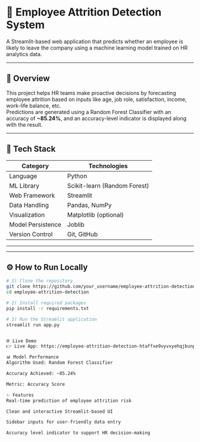 # 🏢 Employee Attrition Detection System

A Streamlit-based web application that predicts whether an employee is likely to leave the company using a machine learning model trained on HR analytics data.

---

## 🚀 Overview

This project helps HR teams make proactive decisions by forecasting employee attrition based on inputs like age, job role, satisfaction, income, work-life balance, etc.  
Predictions are generated using a Random Forest Classifier with an accuracy of **~85.24%**, and an accuracy-level indicator is displayed along with the result.

---

## 🔧 Tech Stack

| Category            | Technologies                              |
|---------------------|-------------------------------------------|
| Language            | Python                                    |
| ML Library          | Scikit-learn (Random Forest)              |
| Web Framework       | Streamlit                                 |
| Data Handling       | Pandas, NumPy                              |
| Visualization       | Matplotlib (optional)                     |
| Model Persistence   | Joblib                                    |
| Version Control     | Git, GitHub                               |

---


---

## ⚙️ How to Run Locally

```bash
# 1) Clone the repository
git clone https://github.com/your_username/employee-attrition-detection.git
cd employee-attrition-detection

# 2) Install required packages
pip install -r requirements.txt

# 3) Run the Streamlit application
streamlit run app.py


🌐 Live Demo
👉 Live App: https://employee-attrition-detection-htaffxe9vyvxyehqjbunpi.streamlit.app/

📊 Model Performance
Algorithm Used: Random Forest Classifier

Accuracy Achieved: ~85.24%

Metric: Accuracy Score

✨ Features
Real-time prediction of employee attrition risk

Clean and interactive Streamlit-based UI

Sidebar inputs for user-friendly data entry

Accuracy level indicator to support HR decision-making

